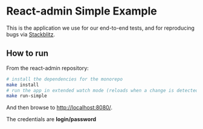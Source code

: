 # React-admin Simple Example

This is the application we use for our end-to-end tests, and for reproducing bugs via [Stackblitz](https://stackblitz.com/github/marmelab/react-admin/tree/master/examples/simple).

## How to run

From the react-admin repository:

```sh
# install the dependencies for the monorepo
make install
# run the app in extended watch mode (reloads when a change is detected in the app code and in the packages code)
make run-simple
```

And then browse to [http://localhost:8080/](http://localhost:8080/).

The credentials are **login/password**
